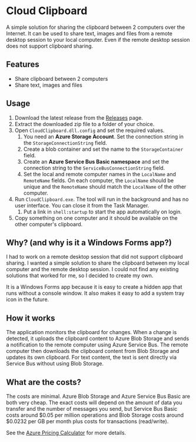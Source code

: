 # Cloud Clipboard

A simple solution for sharing the clipboard between 2 computers over the Internet. It can be used to share text, images and files from a remote desktop session to your local computer. Even if the remote desktop session does not support clipboard sharing.

## Features

- Share clipboard between 2 computers
- Share text, images and files

## Usage

1. Download the latest release from the [Releases](https://github.com/mwiedemeyer/CloudClipboard/releases) page.
2. Extract the downloaded zip file to a folder of your choice.
3. Open `CloudClipboard.dll.config` and set the required values.
   1. You need an **Azure Storage Account**. Set the connection string in the `StorageConnectionString` field.
   2. Create a blob container and set the name to the `StorageContainer` field.
   3. Create an **Azure Service Bus Basic namespace** and set the connection string to the `ServiceBusConnectionString` field.
   4. Set the local and remote computer names in the `LocalName` and `RemoteName` fields. On each computer, the `LocalName` should be unique and the `RemoteName` should match the `LocalName` of the other computer.
4. Run `CloudClipboard.exe`. The tool will run in the background and has no user interface. You can close it from the Task Manager.
   1. Put a link in `shell:startup` to start the app automatically on login.
5. Copy something on one computer and it should be available on the other computer's clipboard.

## Why? (and why is it a Windows Forms app?)

I had to work on a remote desktop session that did not support clipboard sharing. I wanted a simple solution to share the clipboard between my local computer and the remote desktop session. I could not find any existing solutions that worked for me, so I decided to create my own.

It is a Windows Forms app because it is easy to create a hidden app that runs without a console window. It also makes it easy to add a system tray icon in the future.

## How it works

The application monitors the clipboard for changes. When a change is detected, it uploads the clipboard content to Azure Blob Storage and sends a notification to the remote computer using Azure Service Bus. The remote computer then downloads the clipboard content from Blob Storage and updates its own clipboard. For text content, the text is sent directly via Service Bus without using Blob Storage.

## What are the costs?

The costs are minimal. Azure Blob Storage and Azure Service Bus Basic are both very cheap. The exact costs will depend on the amount of data you transfer and the number of messages you send, but Service Bus Basic costs around $0.05 per million operations and Blob Storage costs around $0.0232 per GB per month plus costs for transactions (read/write).

See the [Azure Pricing Calculator](https://azure.microsoft.com/en-us/pricing/calculator/) for more details.
